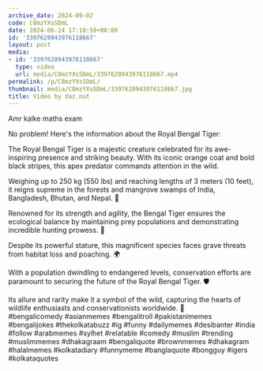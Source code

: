 ```yaml
---
archive_date: 2024-09-02
code: C8mzYXsSDmL
date: 2024-06-24 17:10:59+00:00
id: '3397628943976118667'
layout: post
media:
- id: '3397628943976118667'
  type: video
  url: media/C8mzYXsSDmL/3397628943976118667.mp4
permalink: /p/C8mzYXsSDmL/
thumbnail: media/C8mzYXsSDmL/3397628943976118667.jpg
title: Video by daz.nut
---
```


Amr kalke maths exam   
  
No problem! Here's the information about the Royal Bengal Tiger:  
  
The Royal Bengal Tiger is a majestic creature celebrated for its awe-inspiring presence and striking beauty. With its iconic orange coat and bold black stripes, this apex predator commands attention in the wild.  
  
Weighing up to 250 kg (550 lbs) and reaching lengths of 3 meters (10 feet), it reigns supreme in the forests and mangrove swamps of India, Bangladesh, Bhutan, and Nepal. 🐅  
  
Renowned for its strength and agility, the Bengal Tiger ensures the ecological balance by maintaining prey populations and demonstrating incredible hunting prowess. 🌿  
  
Despite its powerful stature, this magnificent species faces grave threats from habitat loss and poaching. 🌍  
  
With a population dwindling to endangered levels, conservation efforts are paramount to securing the future of the Royal Bengal Tiger. 🛡️  
  
Its allure and rarity make it a symbol of the wild, capturing the hearts of wildlife enthusiasts and conservationists worldwide. 💚  
#bengalicomedy #asianmemes #bengalitroll #pakistanimemes #bengalijokes #thekolkatabuzz #ig #funny #dailymemes #desibanter #india #follow #arabmemes #sylhet #relatable #comedy #muslim #trending #muslimmemes #dhakagraam #bengaliquote #brownmemes #dhakagram #halalmemes #kolkatadiary #funnymeme #banglaquote #bongguy #igers #kolkataquotes